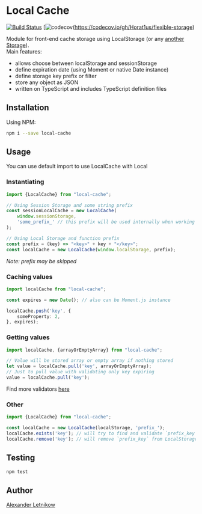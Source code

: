 # Local Cache
[![Build Status](https://travis-ci.org/Horat1us/flexible-storage.svg?branch=master)](https://travis-ci.org/Horat1us/flexible-storage)
[![codecov](https://codecov.io/gh/Horat1us/flexible-storage/branch/master/graph/badge.svg)(https://codecov.io/gh/Horat1us/flexible-storage)

Module for front-end cache storage using LocalStorage (or any [another Storage](https://developer.mozilla.org/ru/docs/Web/API/Storage)).  
Main features:
- allows choose between localStorage and sessionStorage
- define expiration date (using Moment or native Date instance)
- define storage key prefix or filter
- store any object as JSON
- written on TypeScript and includes TypeScript definition files

## Installation
Using NPM:

```bash
npm i --save local-cache
```

## Usage
You can use default import to use LocalCache with Local

### Instantiating
```typescript
import {LocalCache} from "local-cache";

// Using Session Storage and some string prefix
const sessionLocalCache = new LocalCache(
    window.sessionStorage,
    'some_prefix_' // this prefix will be used internally when working with storage
);

// Using Local Storage and function prefix
const prefix = (key) => "<key>" + key + "</key>";
const localCache = new LocalCache(window.localStorage, prefix);
```
*Note: prefix may be skipped*

### Caching values
```typescript
import localCache from "local-cache";

const expires = new Date(); // also can be Moment.js instance

localCache.push('key', {
    someProperty: 2,
}, expires);
```
### Getting values
```typescript
import localCache, {arrayOrEmptyArray} from "local-cache";

// Value will be stored array or empty array if nothing stored
let value = localCache.pull('key', arrayOrEmptyArray);
// Just to pull value with validating only key expiring
value = localCache.pull('key');
```
Find more validators [here](./src/validators.ts)

### Other

```typescript
import {LocalCache} from "local-cache";

const localCache = new LocalCache(localStorage, 'prefix_');
localCache.exists('key'); // will try to find and validate `prefix_key` in LocalStorage
localCache.remove('key'); // will remove `prefix_key` from LocalStorage
``` 

## Testing
```bash
npm test
```

## Author
[Alexander <horat1us> Letnikow](mailto:reclamme@gmail.com)